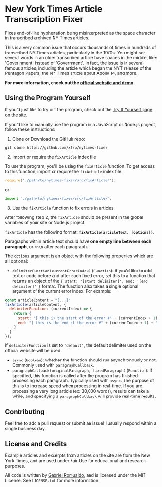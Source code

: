 # New York Times Article Transcription Fixer

Fixes end-of-line hyphenation being misinterpreted as the space character in transcribed archived NY Times articles.

This is a very common issue that occurs thousands of times in hundreds of transcribed NY Times articles, particularly in the 1970s. You might see several words in an older transcribed article have spaces in the middle, like: 'Gover nment' instead of 'Government'. In fact, the issue is in several famous articles, including the article which began the NYT release of the Pentagon Papers, the NY Times article about Apollo 14, and more.

**For more information, check out the [official website and demo](https://nytimesfixer.now.sh).**

## Using the Program Yourself

If you'd just like to try out the program, check out the [Try It Yourself page on the site](https://nytimesfixer.now.sh/tryit.html).

If you'd like to manually use the program in a JavaScript or Node.js project, follow these instructions:

 1. Clone or Download the GitHub repo:

```
git clone https://github.com/xtrp/nytimes-fixer
```

 2. Import or require the `fixArticle` index file

To use the program, you'll be using the `fixArticle` function. To get access to this function, import or require the `fixArticle` index file:

```javascript
require('./path/to/nytimes-fixer/src/fixArticle/');
```

or 

```javascript
import './path/to/nytimes-fixer/src/fixArticle/';
```

 3. Use the `fixArticle` function to fix errors in articles

After following step 2, the `fixArticle` should be present in the global variables of your site or Node.js project.

`fixArticle` has the following format: **`fixArticle(articleText, [options])`**.

Paragraphs within article text should have **one empty line between each paragraph**, or `\n\n` after each paragraph.

The `options` argument is an object with the following properties which are all optional:

 - `delimiterFunction(currentErrorIndex)` (`Function`): if you'd like to add text or code before and after each fixed error, set this to a function that returns an object of the `{ start: '[start delimiter]', end: '[end delimiter]' }` format. The function also takes a single optional argument of the current error index. For example:

```javascript
const articleContent = "[...]"
fixArticle(articleContent, {
  delimiterFunction: (currentIndex) => {
    return {
      start: "[ this is the start of the error #" + (currentIndex + 1) + " ]",
      end: "[ this is the end of the error #" + (currentIndex + 1) + " ]"
    }
  }
});
```

If ```delimiterFunction``` is set to `'default'`, the default delimiter used on the official website will be used.

 - `async` (`boolean`): whether the function should run asynchronously or not. Commonly used with `paragraphCallback`.
 - `paragraphCallback(originalParagraph, fixedParagraph)` (`Function`): if specified, this function is called after the program has finished processing each paragraph. Typically used with `async`. The purpose of this is to increase speed when processing in real-time. If you are processing a very long article (ex: 30,000 words), results can take a while, and specifying a `paragraphCallback` will provide real-time results.

## Contributing

Feel free to add a pull request or submit an issue! I usually respond within a single business day.

## License and Credits

Example articles and excerpts from articles on the site are from the New York Times, and are used under Fair Use for educational and research purposes.

All code is written by [Gabriel Romualdo](https://xtrp.io), and is licensed under the MIT License. See `LICENSE.txt` for more information.
